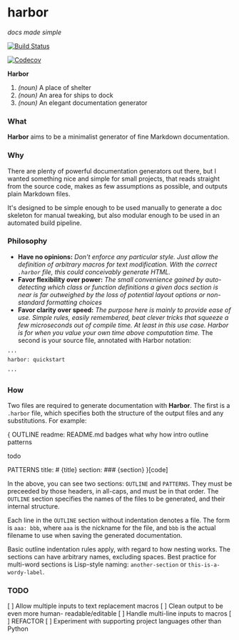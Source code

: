 
# harbor

*docs made simple*

[![Build Status](https://travis-ci.org/crgirard/harbor.svg?branch=master)](https://travis-ci.org/crgirard/harbor)

[![Codecov](https://img.shields.io/codecov/c/github/crgirard/harbor.svg)](https://codecov.io/gh/crgirard/harbor/)


**Harbor**
1. *(noun)* A place of shelter
2. *(noun)* An area for ships to dock
3. *(noun)* An elegant documentation generator

### What

**Harbor** aims to be a minimalist generator of fine Markdown documentation.

### Why

There are plenty of powerful documentation generators out there, but I wanted
something nice and simple for small projects, that reads straight from the
source code, makes as few assumptions as possible, and outputs plain Markdown
files.

It's designed to be simple enough to be used manually to generate a doc skeleton
for manual tweaking, but also modular enough to be used in an automated build
pipeline.

### Philosophy
- **Have no opinions:** *Don't enforce any particular style. Just allow the
definition of arbitrary macros for text modification. With the correct `.harbor`
file, this could conceivably generate HTML.*
- **Favor flexibility over power:** *The small convenience gained by
auto-detecting which class or function definitions a given docs section is near
is far outweighed by the loss of potential layout options or non-standard
formatting choices*
- **Favor clarity over speed:** *The purpose here is mainly to provide ease of
use. Simple rules, easily remembered, beat clever tricks that squeeze a few
microseconds out of compile time. At least in this use case. Harbor is for when
you value your own time above computation time.*
The second is your source file, annotated with Harbor notation:

```
'''
harbor: quickstart

'''
```


### How


Two files are required to generate documentation with **Harbor**. The first is a
`.harbor` file, which specifies both the structure of the output files and any
substitutions. For example:

{
OUTLINE
readme: README.md
  badges
  what
  why
  how
    intro
    outline
    patterns

  todo

PATTERNS
title:
    # {title}
section:
    ### {section}
}[code]

In the above, you can see two sections: `OUTLINE` and `PATTERNS`. They must be
preceeded by those headers, in all-caps, and must be in that order. The
`OUTLINE` section specifies the names of the files to be generated, and their
internal structure.

Each line in the `OUTLINE` section without indentation denotes a file. The form
is `aaa: bbb`, where `aaa` is the nickname for the file, and `bbb` is the actual
filename to use when saving the generated documentation.

Basic outline indentation rules apply, with regard to how nesting works. The
sections can have arbitrary names, excluding spaces. Best practice for
multi-word sections is Lisp-style naming: `another-section` or
`this-is-a-wordy-label`.

### TODO


[ ] Allow multiple inputs to text replacement macros
[ ] Clean output to be even more human- readable/editable
[ ] Handle multi-line inputs to macros
[ ] REFACTOR
[ ] Experiment with supporting project languages other than Python
